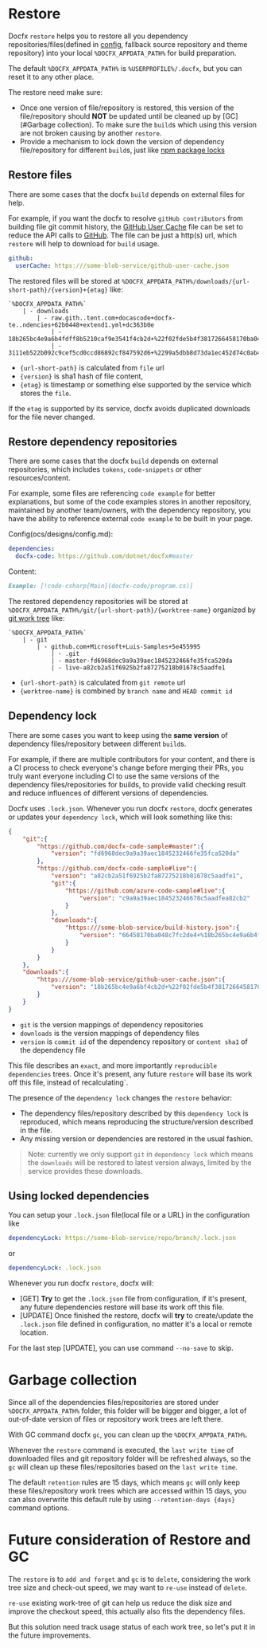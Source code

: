 # Restore

Docfx `restore` helps you to restore all you dependency repositories/files(defined in [config](ocs/designs/config.md), fallback source repository and theme repository) into your local `%DOCFX_APPDATA_PATH%` for build preparation.

The default `%DOCFX_APPDATA_PATH%` is `%USERPROFILE%/.docfx`, but you can reset it to any other place.

The restore need make sure:

  - Once one version of file/repository is restored, this version of the file/repository should **NOT** be updated until be cleaned up by [GC](#Garbage collection). To make sure the `build`s which using this version are not broken causing by another `restore`.
  - Provide a mechanism to lock down the version of dependency file/repository for different `build`s, just like [npm package locks](https://docs.npmjs.com/files/package-locks)

## Restore files

There are some cases that the docfx `build` depends on external files for help. 

For example, if you want the docfx to resolve `gitHub contributors` from building file git commit history, the [GitHub User Cache](github-user-cache.md) file can be set to reduce the API calls to [GitHub](https://github.com). The file can be just a http(s) url, which `restore` will help to download for `build` usage.

```yml
github:
  userCache: https:///some-blob-service/github-user-cache.json
```

The restored files will be stored at `%DOCFX_APPDATA_PATH%/downloads/{url-short-path}/{version}+{etag}` like:

```text
`%DOCFX_APPDATA_PATH%`
    | - downloads
        | - raw.gith..tent.com+docascode+docfx-te..ndencies+62b0448+extend1.yml+dc363b0e
            | - 18b265bc4e9a6b4fdff8b5210caf9e3541f4cb2d+%22f02fde5b4f3817266458170ba048c7fc2de46287%22
            | - 3111eb522b092c9cef5cd0ccd86892cf847592d6+%2299a5dbb8d73da1ec452d74c0ab45b11ebe8615a0%22

```

- `{url-short-path}` is calculated from `file` url
- `{version}` is sha1 hash of file content, 
- `{etag}` is timestamp or something else supported by the service which stores the `file`.

If the `etag` is supported by its service, docfx avoids duplicated downloads for the file never changed.

## Restore dependency repositories

There are some cases that the docfx `build` depends on external repositories, which includes `tokens`, `code-snippets` or other resources/content.

For example, some files are referencing `code example` for better explanations, but some of the code examples stores in another repository, maintained by another team/owners, with the dependency repository, you have the ability to reference external `code example` to be built in your page.

Config(ocs/designs/config.md):

``` yml
dependencies:
  docfx-code: https://github.com/dotnet/docfx#master
```

Content:

```md
Example: [!code-csharp[Main](docfx-code/program.cs)]
```

The restored dependency repositories will be stored at `%DOCFX_APPDATA_PATH%/git/{url-short-path}/{worktree-name}` organized by [git work tree](https://git-scm.com/docs/git-worktree) like:

```text
`%DOCFX_APPDATA_PATH%`
    | - git
        | - github.com+Microsoft+Luis-Samples+5e455995
            | - .git
            | - master-fd6968dec9a9a39aec1845232466fe35fca520da
            | - live-a82cb2a51f6925b2fa87275218b01678c5aadfe1
```

- `{url-short-path}` is calculated from `git remote` url
- `{worktree-name}` is combined by `branch name` and `HEAD commit id`

## Dependency lock

There are some cases you want to keep using the **same version** of dependency files/repository between different `build`s.

For example, if there are multiple contributors for your content, and there is a CI process to check everyone's change before merging their PRs, you truly want everyone including CI to use the same versions of the dependency files/repositories for builds, to provide valid checking result and reduce influences of different versions of dependencies.

Docfx uses `.lock.json`. Whenever you run docfx `restore`, docfx generates or updates your `dependency lock`, which will look something like this:

```json
{
    "git":{
        "https://github.com/docfx-code-sample#master":{
            "version": "fd6968dec9a9a39aec1845232466fe35fca520da"
        },
        "https://github.com/docfx-code-sample#live":{
            "version": "a82cb2a51f6925b2fa87275218b01678c5aadfe1",
            "git":{
                "https://github.com/azure-code-sample#live":{
                    "version": "c9a9a39aec184523246678c5aadfea82cb2"
                }
            },
            "downloads":{
                "https:///some-blob-service/build-history.json":{
                    "version": "66458170ba048c7fc2de4+%18b265bc4e9a6b4fdff8b5210caf9e357%22"
                }
            }
        }
    },
    "downloads":{
        "https:///some-blob-service/github-user-cache.json":{
            "version": "18b265bc4e9a6bf4cb2d+%22f02fde5b4f3817266458170ba048c7fc2de46287%22"
        }
    }
}
```

- `git` is the version mappings of dependency repositories
- `downloads` is the version mappings of dependency files
- `version` is `commit id` of the dependency repository  or `content sha1` of the dependency file

This file describes an `exact`, and more importantly `reproducible` `dependencies` trees. Once it's present, any future `restore` will base its work off this file, instead of recalculating`.

The presence of the `dependency lock` changes the `restore` behavior:

- The dependency files/repository described by this `dependency lock` is reproduced, which means reproducing the structure/version described in the file.
- Any missing version or dependencies are restored in the usual fashion.

> Note: currently we only support `git` in `dependency lock` which means the `downloads` will be restored to latest version always, limited by the service provides these downloads.

## Using locked dependencies

You can setup your `.lock.json` file(local file or a URL) in the configuration like

```yml
dependencyLock: https://some-blob-service/repo/branch/.lock.json
``` 

or 

```yml
dependencyLock: .lock.json
```

Whenever you run docfx `restore`, docfx will:

- [GET] **Try** to get the `.lock.json` file from configuration, if it's present, any future dependencies restore will base its work off this file.
- [UPDATE] Once finished the restore, docfx will **try** to create/update the `.lock.json` file defined in configuration, no matter it's a local or remote location.

For the last step [UPDATE], you can use command `--no-save` to skip.

# Garbage collection

Since all of the dependencies files/repositories are stored under `%DOCFX_APPDATA_PATH%` folder, this folder will be bigger and bigger, a lot of out-of-date version of files or repository work trees are left there. 

With GC command docfx `gc`, you can clean up the `%DOCFX_APPDATA_PATH%`. 

Whenever the `restore` command is executed, the `last write time` of downloaded files and git repository folder will be refreshed always, so the `gc` will clean up these files/repositories based on the `last write time`.

The default `retention` rules are 15 days, which means `gc` will only keep these files/repository work trees which are accessed within 15 days, you can also overwrite this default rule by using `--retention-days {days}` command options.

# Future consideration of Restore and GC

The `restore` is to `add and forget` and `gc` is to `delete`, considering the work tree size and check-out speed, we may want to `re-use` instead of `delete`.

`re-use` existing work-tree of git can help us reduce the disk size and improve the checkout speed, this actually also fits the dependency files.

But this solution need track usage status of each work tree, so let's put it in the future improvements.

